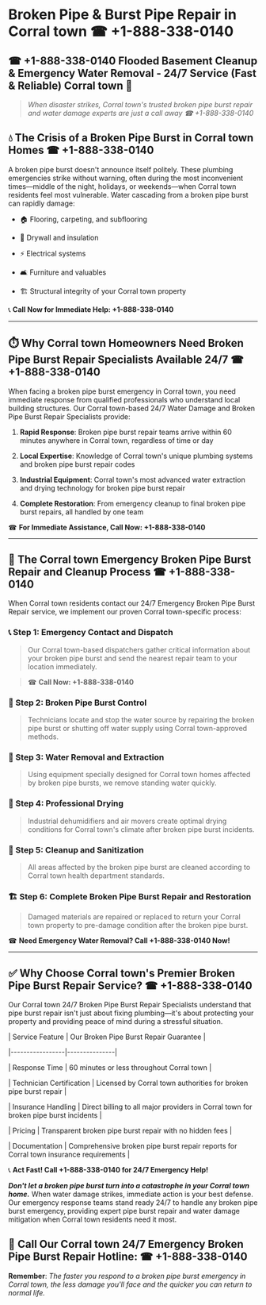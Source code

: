 # Broken Pipe & Burst Pipe Repair in Corral town ☎ +1-888-338-0140  
## ☎ +1-888-338-0140 Flooded Basement Cleanup & Emergency Water Removal - 24/7 Service (Fast & Reliable) Corral town 🚨  

> *When disaster strikes, Corral town's trusted broken pipe burst repair and water damage experts are just a call away ☎ +1-888-338-0140*  

## 💧 The Crisis of a Broken Pipe Burst in Corral town Homes ☎ +1-888-338-0140  

A broken pipe burst doesn't announce itself politely. These plumbing emergencies strike without warning, often during the most inconvenient times—middle of the night, holidays, or weekends—when Corral town residents feel most vulnerable. Water cascading from a broken pipe burst can rapidly damage:  

* 🏠 Flooring, carpeting, and subflooring  
* 🧱 Drywall and insulation  
* ⚡ Electrical systems  
* 🛋️ Furniture and valuables  
* 🏗️ Structural integrity of your Corral town property  

📞 **Call Now for Immediate Help: +1-888-338-0140**  

---  

## ⏱️ Why Corral town Homeowners Need Broken Pipe Burst Repair Specialists Available 24/7 ☎ +1-888-338-0140  

When facing a broken pipe burst emergency in Corral town, you need immediate response from qualified professionals who understand local building structures. Our Corral town-based 24/7 Water Damage and Broken Pipe Burst Repair Specialists provide:  

1. **Rapid Response**: Broken pipe burst repair teams arrive within 60 minutes anywhere in Corral town, regardless of time or day  
2. **Local Expertise**: Knowledge of Corral town's unique plumbing systems and broken pipe burst repair codes  
3. **Industrial Equipment**: Corral town's most advanced water extraction and drying technology for broken pipe burst repair  
4. **Complete Restoration**: From emergency cleanup to final broken pipe burst repairs, all handled by one team  

☎ **For Immediate Assistance, Call Now: +1-888-338-0140**  

---  

## 🔧 The Corral town Emergency Broken Pipe Burst Repair and Cleanup Process ☎ +1-888-338-0140  

When Corral town residents contact our 24/7 Emergency Broken Pipe Burst Repair service, we implement our proven Corral town-specific process:  

### 📞 Step 1: Emergency Contact and Dispatch  
> Our Corral town-based dispatchers gather critical information about your broken pipe burst and send the nearest repair team to your location immediately.  
> ☎ **Call Now: +1-888-338-0140**  

### 🚿 Step 2: Broken Pipe Burst Control  
> Technicians locate and stop the water source by repairing the broken pipe burst or shutting off water supply using Corral town-approved methods.  

### 🌊 Step 3: Water Removal and Extraction  
> Using equipment specially designed for Corral town homes affected by broken pipe bursts, we remove standing water quickly.  

### 💨 Step 4: Professional Drying  
> Industrial dehumidifiers and air movers create optimal drying conditions for Corral town's climate after broken pipe burst incidents.  

### 🧼 Step 5: Cleanup and Sanitization  
> All areas affected by the broken pipe burst are cleaned according to Corral town health department standards.  

### 🏗️ Step 6: Complete Broken Pipe Burst Repair and Restoration  
> Damaged materials are repaired or replaced to return your Corral town property to pre-damage condition after the broken pipe burst.  

☎ **Need Emergency Water Removal? Call +1-888-338-0140 Now!**  

---  

## ✅ Why Choose Corral town's Premier Broken Pipe Burst Repair Service? ☎ +1-888-338-0140  

Our Corral town 24/7 Broken Pipe Burst Repair Specialists understand that pipe burst repair isn't just about fixing plumbing—it's about protecting your property and providing peace of mind during a stressful situation.  

| Service Feature | Our Broken Pipe Burst Repair Guarantee |  
|-----------------|---------------|  
| Response Time | 60 minutes or less throughout Corral town |  
| Technician Certification | Licensed by Corral town authorities for broken pipe burst repair |  
| Insurance Handling | Direct billing to all major providers in Corral town for broken pipe burst incidents |  
| Pricing | Transparent broken pipe burst repair with no hidden fees |  
| Documentation | Comprehensive broken pipe burst repair reports for Corral town insurance requirements |  

📞 **Act Fast! Call +1-888-338-0140 for 24/7 Emergency Help!**  

***Don't let a broken pipe burst turn into a catastrophe in your Corral town home.*** When water damage strikes, immediate action is your best defense. Our emergency response teams stand ready 24/7 to handle any broken pipe burst emergency, providing expert pipe burst repair and water damage mitigation when Corral town residents need it most.  

## 📱 Call Our Corral town 24/7 Emergency Broken Pipe Burst Repair Hotline: ☎ +1-888-338-0140  

**Remember**: *The faster you respond to a broken pipe burst emergency in Corral town, the less damage you'll face and the quicker you can return to normal life.*